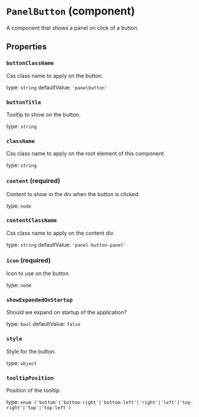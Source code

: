 `PanelButton` (component)
=========================

A component that shows a panel on click of a button.

Properties
----------

### `buttonClassName`

Css class name to apply on the button.

type: `string`
defaultValue: `'panelbutton'`


### `buttonTitle`

Tooltip to show on the button.

type: `string`


### `className`

Css class name to apply on the root element of this component.

type: `string`


### `content` (required)

Content to show in the div when the button is clicked.

type: `node`


### `contentClassName`

Css class name to apply on the content div.

type: `string`
defaultValue: `'panel-button-panel'`


### `icon` (required)

Icon to use on the button.

type: `node`


### `showExpandedOnStartup`

Should we expand on startup of the application?

type: `bool`
defaultValue: `false`


### `style`

Style for the button.

type: `object`


### `tooltipPosition`

Position of the tooltip.

type: `enum ('bottom'|'bottom-right'|'bottom-left'|'right'|'left'|'top-right'|'top'|'top-left')`

